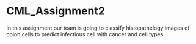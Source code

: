 # CML_Assignment2
In this assignment our team is going to classify histopathelogy images of colon cells to predict infectious cell with cancer and cell types.
